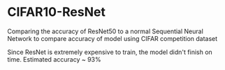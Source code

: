 # CIFAR10-ResNet
Comparing the accuracy of ResNet50 to a normal Sequential Neural Network to compare accuracy of model using CIFAR competition dataset

Since ResNet is extremely expensive to train, the model didn't finish on time.
Estimated accuracy ~ 93%
